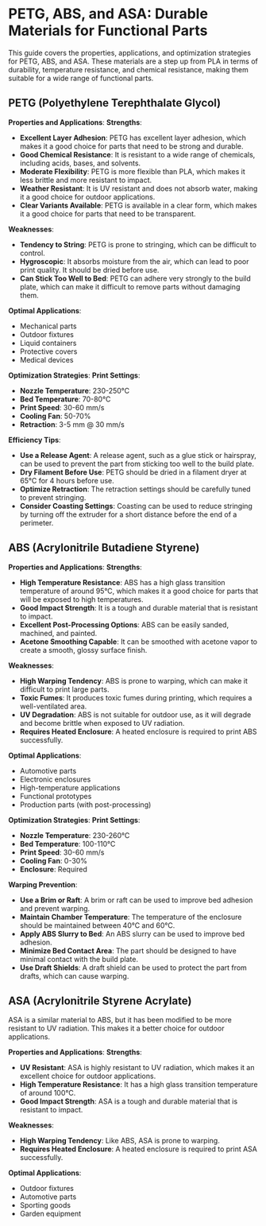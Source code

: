# PETG, ABS, and ASA: Durable Materials for Functional Parts

This guide covers the properties, applications, and optimization strategies for PETG, ABS, and ASA. These materials are a step up from PLA in terms of durability, temperature resistance, and chemical resistance, making them suitable for a wide range of functional parts.

## PETG (Polyethylene Terephthalate Glycol)

**Properties and Applications**:
**Strengths**:
- **Excellent Layer Adhesion**: PETG has excellent layer adhesion, which makes it a good choice for parts that need to be strong and durable.
- **Good Chemical Resistance**: It is resistant to a wide range of chemicals, including acids, bases, and solvents.
- **Moderate Flexibility**: PETG is more flexible than PLA, which makes it less brittle and more resistant to impact.
- **Weather Resistant**: It is UV resistant and does not absorb water, making it a good choice for outdoor applications.
- **Clear Variants Available**: PETG is available in a clear form, which makes it a good choice for parts that need to be transparent.

**Weaknesses**:
- **Tendency to String**: PETG is prone to stringing, which can be difficult to control.
- **Hygroscopic**: It absorbs moisture from the air, which can lead to poor print quality. It should be dried before use.
- **Can Stick Too Well to Bed**: PETG can adhere very strongly to the build plate, which can make it difficult to remove parts without damaging them.

**Optimal Applications**:
- Mechanical parts
- Outdoor fixtures
- Liquid containers
- Protective covers
- Medical devices

**Optimization Strategies**:
**Print Settings**:
- **Nozzle Temperature**: 230-250°C
- **Bed Temperature**: 70-80°C
- **Print Speed**: 30-60 mm/s
- **Cooling Fan**: 50-70%
- **Retraction**: 3-5 mm @ 30 mm/s

**Efficiency Tips**:
- **Use a Release Agent**: A release agent, such as a glue stick or hairspray, can be used to prevent the part from sticking too well to the build plate.
- **Dry Filament Before Use**: PETG should be dried in a filament dryer at 65°C for 4 hours before use.
- **Optimize Retraction**: The retraction settings should be carefully tuned to prevent stringing.
- **Consider Coasting Settings**: Coasting can be used to reduce stringing by turning off the extruder for a short distance before the end of a perimeter.

## ABS (Acrylonitrile Butadiene Styrene)

**Properties and Applications**:
**Strengths**:
- **High Temperature Resistance**: ABS has a high glass transition temperature of around 95°C, which makes it a good choice for parts that will be exposed to high temperatures.
- **Good Impact Strength**: It is a tough and durable material that is resistant to impact.
- **Excellent Post-Processing Options**: ABS can be easily sanded, machined, and painted.
- **Acetone Smoothing Capable**: It can be smoothed with acetone vapor to create a smooth, glossy surface finish.

**Weaknesses**:
- **High Warping Tendency**: ABS is prone to warping, which can make it difficult to print large parts.
- **Toxic Fumes**: It produces toxic fumes during printing, which requires a well-ventilated area.
- **UV Degradation**: ABS is not suitable for outdoor use, as it will degrade and become brittle when exposed to UV radiation.
- **Requires Heated Enclosure**: A heated enclosure is required to print ABS successfully.

**Optimal Applications**:
- Automotive parts
- Electronic enclosures
- High-temperature applications
- Functional prototypes
- Production parts (with post-processing)

**Optimization Strategies**:
**Print Settings**:
- **Nozzle Temperature**: 230-260°C
- **Bed Temperature**: 100-110°C
- **Print Speed**: 30-60 mm/s
- **Cooling Fan**: 0-30%
- **Enclosure**: Required

**Warping Prevention**:
- **Use a Brim or Raft**: A brim or raft can be used to improve bed adhesion and prevent warping.
- **Maintain Chamber Temperature**: The temperature of the enclosure should be maintained between 40°C and 60°C.
- **Apply ABS Slurry to Bed**: An ABS slurry can be used to improve bed adhesion.
- **Minimize Bed Contact Area**: The part should be designed to have minimal contact with the build plate.
- **Use Draft Shields**: A draft shield can be used to protect the part from drafts, which can cause warping.

## ASA (Acrylonitrile Styrene Acrylate)

ASA is a similar material to ABS, but it has been modified to be more resistant to UV radiation. This makes it a better choice for outdoor applications.

**Properties and Applications**:
**Strengths**:
- **UV Resistant**: ASA is highly resistant to UV radiation, which makes it an excellent choice for outdoor applications.
- **High Temperature Resistance**: It has a high glass transition temperature of around 100°C.
- **Good Impact Strength**: ASA is a tough and durable material that is resistant to impact.

**Weaknesses**:
- **High Warping Tendency**: Like ABS, ASA is prone to warping.
- **Requires Heated Enclosure**: A heated enclosure is required to print ASA successfully.

**Optimal Applications**:
- Outdoor fixtures
- Automotive parts
- Sporting goods
- Garden equipment
